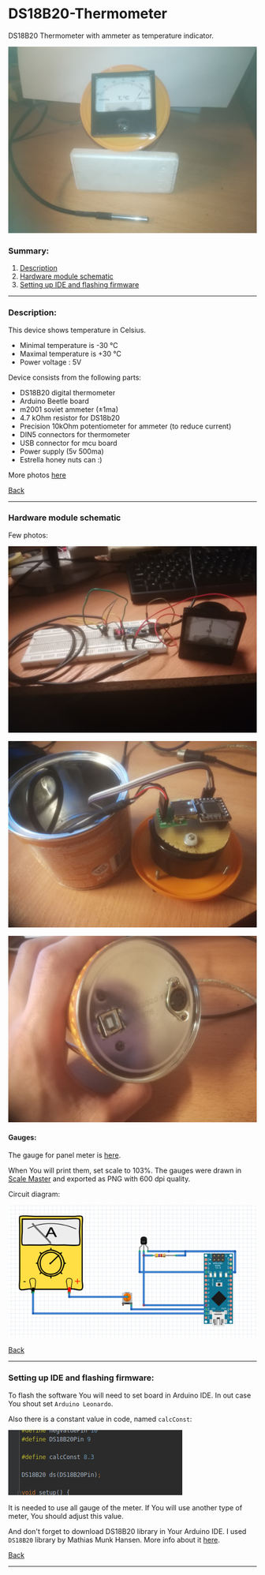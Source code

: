 # DS18B20-Thermometer
DS18B20 Thermometer with ammeter as temperature indicator.

![Device](docs/photos/IMG_20200315_071744.jpg) <!-- .element height="50%" width="50%" -->

### Summary:

1. [Description](#description)
2. [Hardware module schematic](#hardware-module-schematic)
3. [Setting up IDE and flashing firmware](#setting-up-ide-and-flashing-firmware)

------------------------------------------------------------------------------------------------------------------
### Description:

This device shows temperature in Celsius.
 
- Minimal temperature is -30 °C
- Maximal temperature is +30 °C
- Power voltage : 5V

Device consists from the following parts:
- DS18B20 digital thermometer
- Arduino Beetle board
- m2001 soviet ammeter (±1ma)
- 4.7 kOhm resistor for DS18b20
- Precision 10kOhm potentiometer for ammeter (to reduce current)
- DIN5 connectors for thermometer
- USB connector for mcu board
- Power supply (5v 500ma)
- Estrella honey nuts can :) 

More photos [here][photos]

[Back](#summary)

------------------------------------------------------------------------------------------------------------------
### Hardware module schematic

Few photos:

![Schematic1](docs/photos/IMG_20200217_014225.jpg) <!-- .element height="50%" width="50%" -->

![Schematic2](docs/photos/IMG_20200315_071948.jpg) <!-- .element height="50%" width="50%" -->

![Schematic3](docs/photos/IMG_20200315_071854.jpg) <!-- .element height="50%" width="50%" -->

#### Gauges:

The gauge for panel meter is [here][photos]. 

When You will print them, set scale to 103%. The gauges were drawn in [Scale Master][scale_master] and exported as PNG with 600 dpi quality.

Circuit diagram:

![circuit_diagram](schematics/schematic.png) <!-- .element height="50%" width="50%" -->

[Back](#summary)

------------------------------------------------------------------------------------------------------------------
### Setting up IDE and flashing firmware:

To flash the software You will need to set board in Arduino IDE. In out case You shout set ```Arduino Leonardo```.

Also there is a constant value in code, named `calcConst`:

![calConst](docs/calcConst.png) <!-- .element height="50%" width="50%" -->

It is needed to use all gauge of the meter. If You will use another type of meter, You should adjust this value.

And don't forget to download DS18B20 library in Your Arduino IDE. I used `DS18B20` library by Mathias Munk Hansen.
More info about it [here][ds18b20]. 
 
[Back](#summary)

------------------------------------------------------------------------------------------------------------------

   [photos]: <https://github.com/nislamovs/DS18B20-Thermometer/tree/master/docs/photos/>
   [gauge]: <https://github.com/nislamovs/DS18B20-Thermometer/blob/master/docs/Front_panel_image.png>
   [ds18b20]: <https://github.com/matmunk/DS18B20>
   [scale_master]: <https://soulmare.github.io/scale_master/#>
   